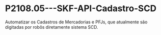 # P2108.05---SKF-API-Cadastro-SCD
 Automatizar os Cadastros de Mercadorias e PFJs, que atualmente são digitadas por robôs diretamente sistema SCD.  
